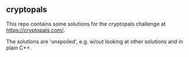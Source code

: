 ## cryptopals

This repo contains some solutions for the cryptopals challenge at https://cryptopals.com/.

The solutions are 'unspoiled', e.g. w/out looking at other solutions and in plain C++.


